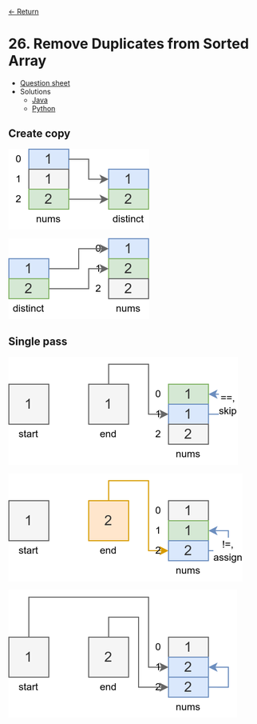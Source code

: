 [&larr; Return](https://hanggrian.github.io/grind-leetcode/)

# 26. Remove Duplicates from Sorted Array

- [Question sheet](https://leetcode.com/problems/remove-duplicates-from-sorted-array/)
- Solutions
  - [Java](https://github.com/hanggrian/grind-leetcode/blob/main/java/src/main/java/problems1_100/RemoveDuplicatesfromSortedArray.java)
  - [Python](https://github.com/hanggrian/grind-leetcode/blob/main/python/src/problems1_100/remove_duplicates_from_sorted_array.py)

## Create copy

![](https://github.com/hanggrian/grind-leetcode/raw/assets/problems1-100/remove_duplicates_from_sorted_array1_1.svg)

![](https://github.com/hanggrian/grind-leetcode/raw/assets/problems1-100/remove_duplicates_from_sorted_array1_2.svg)

## Single pass

![](https://github.com/hanggrian/grind-leetcode/raw/assets/problems1-100/remove_duplicates_from_sorted_array2_1.svg)

![](https://github.com/hanggrian/grind-leetcode/raw/assets/problems1-100/remove_duplicates_from_sorted_array2_2.svg)

![](https://github.com/hanggrian/grind-leetcode/raw/assets/problems1-100/remove_duplicates_from_sorted_array2_3.svg)
